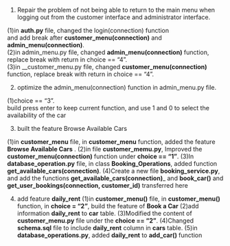 1. Repair the problem of not being able to return to the main menu when logging out from the customer interface and administrator interface.

(1)in __auth.py__ file, changed the login(connection) function  
                        and add break after __customer_menu(connection)__ and __admin_menu(connection)__.  
(2)in admin_menu.py file, changed __admin_menu(connection)__ function, replace break with return in choice == “4”.  
(3)in __customer_menu.py file, changed __customer_menu(connection)__ function, replace break with return in choice == “4”.  


2. optimize the admin_menu(connection) function in admin_menu.py file.

(1)choice == “3”.  
build press enter to keep current function, and use 1 and 0 to select the availability of the car

3.  built the feature Browse Available Cars

(1)in __customer_menu__ file, in __customer_menu__ function, added the feature __Browse Available Cars__ .
(2)in file __customer_memu.py__, Improved the __customer_menu(connection)__ function under __choice == “1”__.
(3)In __database_operation.py__ file, in class __Booking_Operations__, added function __get_available_cars(connection)__.
(4)Create a new file __booking_service.py__, and add the functions __get_available_cars(connection)___ 
                                                                  and __book_car()__ 
                                                                  and __get_user_bookings(connection, customer_id)__ transferred here


4.  add feature __daily_rent__
(1)in __customer_menu()__ file, in __customer_menu()__ function, in __choice = “2”__, build the feature of __Book a Car__
(2)add information __daily_rent__ to __car__ table.
(3)Modified the content of __customer_menu.py__ file under the __choice == “2”__.
(4)Changed __schema.sql__ file to include __daily_rent__ column in __cars__ table.
(5)in __database_operations.py__, added __daily_rent__ to __add_car()__ function
